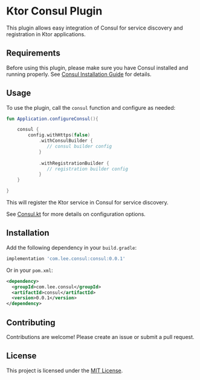 
# Ktor Consul Plugin

This plugin allows easy integration of Consul for service discovery and registration in Ktor applications.

## Requirements

Before using this plugin, please make sure you have Consul installed and running properly. See [Consul Installation Guide](https://developer.hashicorp.com/consul/docs/install?spm=a2c6h.12873639.article-detail.73.b1da281bE9Cdmo) for details.

## Usage

To use the plugin, call the `consul` function and configure as needed:

```kotlin
fun Application.configureConsul(){

    consul {
        config.withHttps(false) 
            .withConsulBuilder {
               // consul builder config
            }
            
            .withRegistrationBuilder {
               // registration builder config
            }
    }

}
```

This will register the Ktor service in Consul for service discovery.

See [Consul.kt](src/main/kotlin/com/lee/consul/plugin/Consul.kt) for more details on configuration options.

## Installation

Add the following dependency in your `build.gradle`:

```groovy
implementation 'com.lee.consul:consul:0.0.1'
```

Or in your `pom.xml`:

```xml
<dependency>
  <groupId>com.lee.consul</groupId>
  <artifactId>consul</artifactId>
  <version>0.0.1</version>
</dependency>
```

## Contributing

Contributions are welcome! Please create an issue or submit a pull request.

## License

This project is licensed under the [MIT License](LICENSE).
